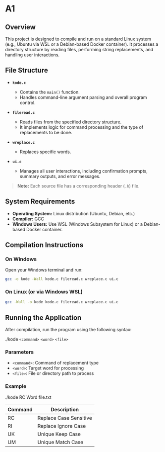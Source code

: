 # A1

## Overview

This project is designed to compile and run on a standard Linux system (e.g., Ubuntu via WSL or a Debian-based Docker container). It processes a directory structure by reading files, performing string replacements, and handling user interactions.

## File Structure

- **`kode.c`**  
  - Contains the `main()` function.
  - Handles command-line argument parsing and overall program control.

- **`fileread.c`**  
  - Reads files from the specified directory structure.
  - It implements logic for command processing and the type of replacements to be done.

- **`wreplace.c`**  
  - Replaces specific words.

- **`ui.c`**  
  - Manages all user interactions, including confirmation prompts, summary outputs, and error messages.

> **Note:** Each source file has a corresponding header (`.h`) file.


## System Requirements

- **Operating System:** Linux distribution (Ubuntu, Debian, etc.)
- **Compiler:** GCC
- **Windows Users:** Use WSL (Windows Subsystem for Linux) or a Debian-based Docker container.

## Compilation Instructions

### On Windows

Open your Windows terminal and run:

```bash
gcc -o kode -Wall kode.c fileread.c wreplace.c ui.c
```

### On Linux (or via Windows WSL)
```bash
gcc -Wall -o kode kode.c fileread.c wreplace.c ui.c
```

## Running the Application
After compilation, run the program using the following syntax:

./kode `<command>` `<word>` `<file>`

### Parameters
- `<command>`: Command of replacement type
- `<word>`: Target word for processing
- `<file>`: File or directory path to process

### Example
./kode RC Word file.txt

| Command | Description |
|---------|-------------|
| RC      | Replace Case Sensitive |
| RI      | Replace Ignore Case |
| UK      | Unique Keep Case |
| UM      | Unique Match Case |
